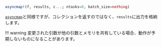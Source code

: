 ```julia
asyncmap!(f, results, c...; ntasks=0, batch_size=nothing)
```

[`asyncmap`](@ref)と同様ですが、コレクションを返すのではなく、`results`に出力を格納します。

!!! warning
    変更された引数が他の引数とメモリを共有している場合、動作が予期しないものになることがあります。

